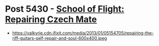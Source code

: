 # Post 5430 - [School of Flight: Repairing Czech Mate](https://www.ifixit.com/News/5430/school-of-flight-repairing-czech-mate)

- https://valkyrie.cdn.ifixit.com/media/2013/01/05154705/repairing-the-riff-guitars-self-repair-and-soul-600x400.jpeg
